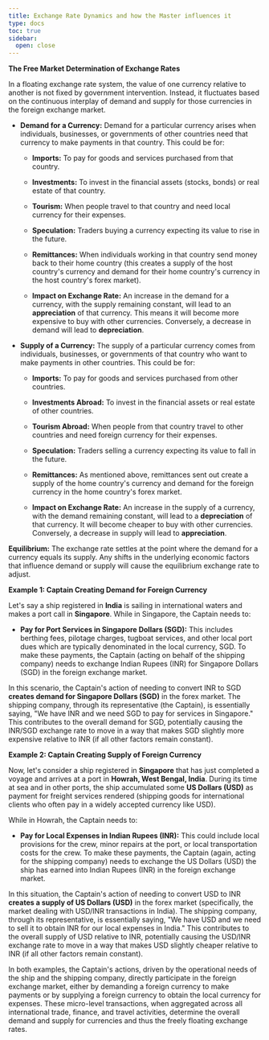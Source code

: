 ```yaml
---
title: Exchange Rate Dynamics and how the Master influences it
type: docs
toc: true
sidebar:
  open: close
---
```


**The Free Market Determination of Exchange Rates**

In a floating exchange rate system, the value of one currency relative to another is not fixed by government intervention. Instead, it fluctuates based on the continuous interplay of demand and supply for those currencies in the foreign exchange market.

* **Demand for a Currency:** Demand for a particular currency arises when individuals, businesses, or governments of other countries need that currency to make payments in that country. This could be for:
    * **Imports:** To pay for goods and services purchased from that country.
    * **Investments:** To invest in the financial assets (stocks, bonds) or real estate of that country.
    * **Tourism:** When people travel to that country and need local currency for their expenses.
    * **Speculation:** Traders buying a currency expecting its value to rise in the future.
    * **Remittances:** When individuals working in that country send money back to their home country (this creates a supply of the host country's currency and demand for their home country's currency in the host country's forex market).

    * **Impact on Exchange Rate:** An increase in the demand for a currency, with the supply remaining constant, will lead to an **appreciation** of that currency. This means it will become more expensive to buy with other currencies. Conversely, a decrease in demand will lead to **depreciation**.

* **Supply of a Currency:** The supply of a particular currency comes from individuals, businesses, or governments of that country who want to make payments in other countries. This could be for:
    * **Imports:** To pay for goods and services purchased from other countries.
    * **Investments Abroad:** To invest in the financial assets or real estate of other countries.
    * **Tourism Abroad:** When people from that country travel to other countries and need foreign currency for their expenses.
    * **Speculation:** Traders selling a currency expecting its value to fall in the future.
    * **Remittances:** As mentioned above, remittances sent out create a supply of the home country's currency and demand for the foreign currency in the home country's forex market.

    * **Impact on Exchange Rate:** An increase in the supply of a currency, with the demand remaining constant, will lead to a **depreciation** of that currency. It will become cheaper to buy with other currencies. Conversely, a decrease in supply will lead to **appreciation**.

**Equilibrium:** The exchange rate settles at the point where the demand for a currency equals its supply. Any shifts in the underlying economic factors that influence demand or supply will cause the equilibrium exchange rate to adjust.

**Example 1: Captain Creating Demand for Foreign Currency**

Let's say a ship registered in **India** is sailing in international waters and makes a port call in **Singapore**. While in Singapore, the Captain needs to:

* **Pay for Port Services in Singapore Dollars (SGD):** This includes berthing fees, pilotage charges, tugboat services, and other local port dues which are typically denominated in the local currency, SGD. To make these payments, the Captain (acting on behalf of the shipping company) needs to exchange Indian Rupees (INR) for Singapore Dollars (SGD) in the foreign exchange market.

In this scenario, the Captain's action of needing to convert INR to SGD **creates demand for Singapore Dollars (SGD)** in the forex market. The shipping company, through its representative (the Captain), is essentially saying, "We have INR and we need SGD to pay for services in Singapore." This contributes to the overall demand for SGD, potentially causing the INR/SGD exchange rate to move in a way that makes SGD slightly more expensive relative to INR (if all other factors remain constant).

**Example 2: Captain Creating Supply of Foreign Currency**

Now, let's consider a ship registered in **Singapore** that has just completed a voyage and arrives at a port in **Howrah, West Bengal, India**. During its time at sea and in other ports, the ship accumulated some **US Dollars (USD)** as payment for freight services rendered (shipping goods for international clients who often pay in a widely accepted currency like USD).

While in Howrah, the Captain needs to:

* **Pay for Local Expenses in Indian Rupees (INR):** This could include local provisions for the crew, minor repairs at the port, or local transportation costs for the crew. To make these payments, the Captain (again, acting for the shipping company) needs to exchange the US Dollars (USD) the ship has earned into Indian Rupees (INR) in the foreign exchange market.

In this situation, the Captain's action of needing to convert USD to INR **creates a supply of US Dollars (USD)** in the forex market (specifically, the market dealing with USD/INR transactions in India). The shipping company, through its representative, is essentially saying, "We have USD and we need to sell it to obtain INR for our local expenses in India." This contributes to the overall supply of USD relative to INR, potentially causing the USD/INR exchange rate to move in a way that makes USD slightly cheaper relative to INR (if all other factors remain constant).

In both examples, the Captain's actions, driven by the operational needs of the ship and the shipping company, directly participate in the foreign exchange market, either by demanding a foreign currency to make payments or by supplying a foreign currency to obtain the local currency for expenses. These micro-level transactions, when aggregated across all international trade, finance, and travel activities, determine the overall demand and supply for currencies and thus the freely floating exchange rates.
